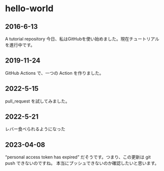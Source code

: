 # hello-world

## 2016-6-13
A tutorial repository
今日、私はGitHubを使い始めました。現在チュートリアルを進行中です。

## 2019-11-24
GitHub Actions で、一つの Action を作りました。

## 2022-5-15
pull_request を試してみました。

## 2022-5-21
レバー食べられるようになった

## 2023-04-08
“personal access token has expired” だそうです。つまり、この更新は git push できないのですね。
本当にプッシュできないのか確認したいと思います。